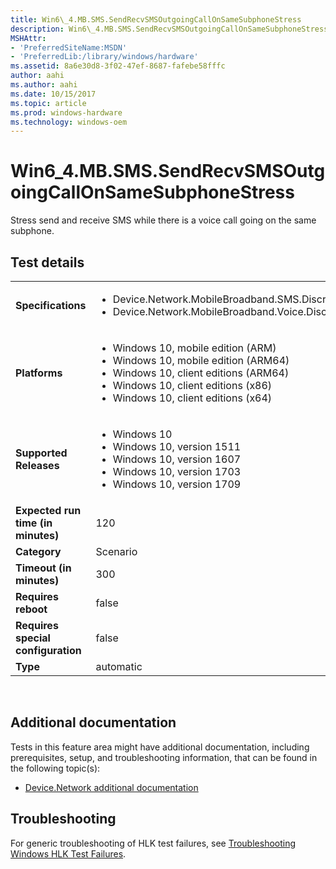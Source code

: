```yaml
---
title: Win6\_4.MB.SMS.SendRecvSMSOutgoingCallOnSameSubphoneStress
description: Win6\_4.MB.SMS.SendRecvSMSOutgoingCallOnSameSubphoneStress
MSHAttr:
- 'PreferredSiteName:MSDN'
- 'PreferredLib:/library/windows/hardware'
ms.assetid: 8a6e30d8-3f02-47ef-8687-fafebe58fffc
author: aahi
ms.author: aahi
ms.date: 10/15/2017
ms.topic: article
ms.prod: windows-hardware
ms.technology: windows-oem
---
```


# <span id="p_hlk_test.d4190694-7309-4725-ba3d-c3ec2970b659"></span>Win6\_4.MB.SMS.SendRecvSMSOutgoingCallOnSameSubphoneStress


Stress send and receive SMS while there is a voice call going on the same subphone.

## Test details
|||
|---|---|
| **Specifications**  | <ul><li>Device.Network.MobileBroadband.SMS.Discretional</li><li>Device.Network.MobileBroadband.Voice.Discretional</li></ul> |  
| **Platforms**   | <ul><li>Windows 10, mobile edition (ARM)</li><li>Windows 10, mobile edition (ARM64)</li><li>Windows 10, client editions (ARM64)</li><li>Windows 10, client editions (x86)</li><li>Windows 10, client editions (x64)</li></ul> |
| **Supported Releases** | <ul><li>Windows 10</li><li>Windows 10, version 1511</li><li>Windows 10, version 1607</li><li>Windows 10, version 1703</li><li>Windows 10, version 1709</li></ul> |
|**Expected run time (in minutes)**| 120 |
|**Category**| Scenario |
|**Timeout (in minutes)**| 300 |
|**Requires reboot**| false |
|**Requires special configuration**| false |
|**Type**| automatic |

 

## <span id="Additional_documentation"></span><span id="additional_documentation"></span><span id="ADDITIONAL_DOCUMENTATION"></span>Additional documentation


Tests in this feature area might have additional documentation, including prerequisites, setup, and troubleshooting information, that can be found in the following topic(s):

-   [Device.Network additional documentation](device-network-additional-documentation.md)

## <span id="Troubleshooting"></span><span id="troubleshooting"></span><span id="TROUBLESHOOTING"></span>Troubleshooting


For generic troubleshooting of HLK test failures, see [Troubleshooting Windows HLK Test Failures](..\user\troubleshooting-windows-hlk-test-failures.md).

 

 






